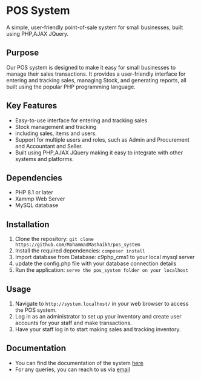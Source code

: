 # POS System

A simple, user-friendly point-of-sale system for small businesses, built using PHP,AJAX JQuery.

## Purpose

Our POS system is designed to make it easy for small businesses to manage their sales transactions. It provides a user-friendly interface for entering and tracking sales, managing Stock, and generating reports, all built using the popular PHP programming language.

## Key Features
- Easy-to-use interface for entering and tracking sales
- Stock management and tracking
- including sales, items and users.
- Support for multiple users and roles, such as Admin and Procurement and Accountant and Seller. 
- Built using PHP,AJAX JQuery making it easy to integrate with other systems and platforms.

## Dependencies
- PHP 8.1 or later
- Xammp Web Server
- MySQL database

## Installation
1. Clone the repository: `git clone https://github.com/MohammadMashaikh/pos_system`
2. Install the required dependencies: `composer install`
3. Import database from  Database: c9php_cms1 to your local mysql server
4. update the config.php file with your database connection details
5. Run the application: `serve the pos_system folder on your localhost`

## Usage
1. Navigate to `http://system.localhost/` in your web browser to access the POS system.
2. Log in as an administrator to set up your inventory and create user accounts for your staff and make transactions.
3. Have your staff log in to start making sales and tracking inventory.

## Documentation
- You can find the documentation of the system [here](https://github.com/MohammadMashaikh/pos_system)
- For any queries, you can reach to us via [email](mohammadmashaikh99@yahoo.com)
